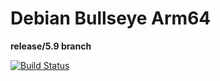 # Debian Bullseye Arm64
**release/5.9 branch**  

[![Build Status](https://ci.swiftlang.xyz/job/swift-5.9-debian-bullseye/badge/icon)](https://ci.swiftlang.xyz/job/swift-5.9-debian-bullseye/)
